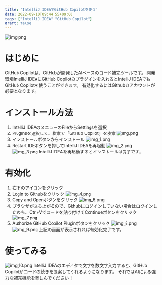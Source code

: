 ```yaml
---
title: 'IntelliJ IDEAでGitHub Copilotを使う'
date: 2022-09-10T09:44:55+09:00
tags: ["IntelliJ IDEA","GitHub Copilot"]
draft: false
---
```


![img.png](images/img.png)

# はじめに
GitHub Copilotは、GitHubが開発したAIベースのコード補完ツールです。
開発環境IntelliJ IDEAにGitHub Copilotのプラグインを入れるとIntelliJ IDEAでもGitHub Copilotを使うことができます。
有効化するにはGithubのアカウントが必要となります。

# インストール方法
1. IntelliJ IDEAのメニューのFileからSettingsを選択
2. Pluginsを選択して、検索で「GitHub Copilot」を検索
![img.png](images/img_0.png)
3. インストールボタンからインストール
![img_1.png](images/img_1.png)
4. Restart IDEボタンを押してIntelliJ IDEAを再起動
![img_2.png](images/img_2.png)
![img_3.png](images/img_3.png)
IntelliJ IDEAを再起動するとインストールは完了です。

# 有効化
1. 右下のアイコンをクリック
2. Login to Githubをクリック
![img_4.png](images/img_4.png)
3. Copy and Openボタンをクリック
![img_6.png](images/img_6.png)
4. ブラウザが立ち上がるので、Githubにログインしていない場合はログインしたのち、Ctrl+Vでコードを貼り付けてContinueボタンをクリック
![img_7.png](images/img_7.png)
5. Authorize GitHub Copilot Pluginボタンをクリック
![img_8.png](images/img_8.png)
![img_9.png](images/img_9.png)
上記の画面が表示されれば有効化完了です。

# 使ってみる
![img_10.png](images/img_10.png)
IntelliJ IDEAのエディタで文字を数文字入力すると、GitHub Copilotがコードの続きを提案してくれるようになります。
それではAIによる強力な補完機能を楽しんでください！
